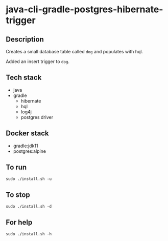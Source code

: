 # java-cli-gradle-postgres-hibernate-trigger

## Description
Creates a small database table
called `dog` and populates with hql.

Added an insert trigger to `dog`.

## Tech stack
- java
- gradle
  - hibernate
  - hql
  - log4j
  - postgres driver

## Docker stack
- gradle:jdk11
- postgres:alpine

## To run
`sudo ./install.sh -u`

## To stop
`sudo ./install.sh -d`

## For help
`sudo ./install.sh -h`
